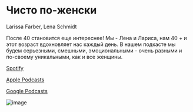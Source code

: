 Чисто по-женски
==========
Larissa Farber, Lena Schmidt

После 40 становится еще интереснее! Мы - Лена и Лариса, нам 40 + и этот возраст вдохновляет нас каждый день. В нашем подкасте мы будем серьезными, смешными, эмоциональными - очень разными и по-своему уникальными, как и все женщины.

[Spotify](https://open.spotify.com/show/2xD6mCKgHIMwgn8pwlaXWG)

[Apple Podcasts](https://podcasts.apple.com/ua/podcast/%D1%87%D0%B8%D1%81%D1%82%D0%BE-%D0%BF%D0%BE-%D0%B6%D0%B5%D0%BD%D1%81%D0%BA%D0%B8/id1561326685)

[Google Podcasts](https://podcasts.google.com/feed/aHR0cHM6Ly9wby16aGVuc2tpLnBvZGlnZWUuaW8vZmVlZC9tcDM)

![image](https://raw.github.com/afarber/po-zhenski/master/po-zhenski-1400x1400)


